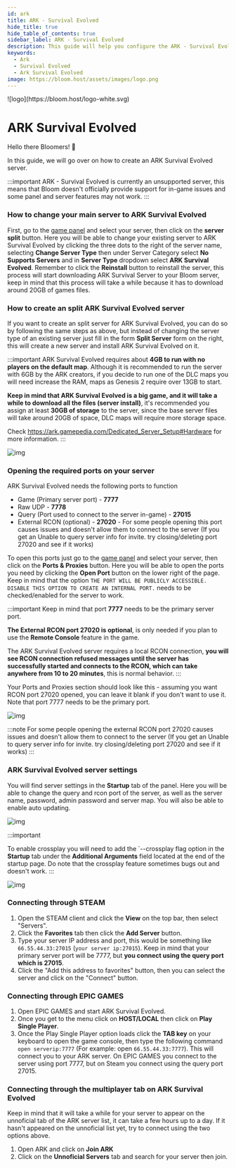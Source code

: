 ```yaml
---
id: ark
title: ARK - Survival Evolved
hide_title: true
hide_table_of_contents: true
sidebar_label: ARK - Survival Evolved
description: This guide will help you configure the ARK - Survival Evolved server.
keywords:
  - Ark
  - Survival Evolved
  - Ark Survival Evolved
image: https://bloom.host/assets/images/logo.png
---
```


<div class="text--center">
![logo](https://bloom.host/logo-white.svg)
<h1>ARK Survival Evolved</h1>
</div>

Hello there Bloomers! 👋 

In this guide, we will go over on how to create an ARK Survival Evolved server.

:::important
ARK - Survival Evolved is currently an unsupported server, this means that Bloom doesn't officially provide support for in-game issues and some panel and server features may not work.
:::

### How to change your main server to ARK Survival Evolved

First, go to the [game panel](https://mc.bloom.host) and select your server, then click on the **server split** button. Here you will be able to change your existing server to ARK Survival Evolved by clicking the three dots to the right of the server name, selecting **Change Server Type** then under Server Category select **No Supports Servers** and in **Server Type** dropdown select **ARK Survival Evolved**. Remember to click the **Reinstall** button to reinstall the server, this process will start downloading ARK Survival Server to your Bloom server, keep in mind that this process will take a while because it has to download around 20GB of games files.

### How to create an split ARK Survival Evolved server

If you want to create an split server for ARK Survival Evolved, you can do so by following the same steps as above, but instead of changing the server type of an existing server just fill in the form **Split Server** form on the right, this will create a new server and install ARK Survival Evolved on it.

:::important
ARK Survival Evolved requires about **4GB to run with no players on the default map**. Although it is recommended to run the server with 6GB by the ARK creators, if you decide to run one of the DLC maps you will need increase the RAM, maps as Genesis 2 require over 13GB to start.

**Keep in mind that ARK Survival Evolved is a big game, and it will take a while to download all the files (server install)**, it's recommended you assign at least **30GB of storage** to the server, since the base server files will take around 20GB of space, DLC maps will require more storage space.

Check https://ark.gamepedia.com/Dedicated_Server_Setup#Hardware for more information.
:::

![img](/imgs/other-servers/ARK/1.jpeg)

### Opening the required ports on your server

ARK Survival Evolved needs the following ports to function
- Game (Primary server port) - **7777**
- Raw UDP - **7778**
- Query (Port used to connect to the server in-game) - **27015**
- External RCON (optional) - **27020** - For some people opening this port causes issues and doesn't allow them to connect to the server (If you get an Unable to query server info for invite. try closing/deleting port 27020 and see if it works)

To open this ports just go to the [game panel](https://mc.bloom.host) and select your server, then click on the **Ports & Proxies** button. Here you will be able to open the ports you need by clicking the **Open Port** button on the lower right of the page. Keep in mind that the option `THE PORT WILL BE PUBLICLY ACCESSIBLE. DISABLE THIS OPTION TO CREATE AN INTERNAL PORT.` needs to be checked/enabled for the server to work.

:::important
Keep in mind that port **7777** needs to be the primary server port.

**The External RCON port 27020 is optional**, is only needed if you plan to use the **Remote Console** feature in the game.

The ARK Survival Evolved server requires a local RCON connection, **you will see RCON connection refused messages until the server has successfully started and connects to the RCON, which can take anywhere from 10 to 20 minutes**, this is normal behavior.
:::

Your Ports and Proxies section should look like this - assuming you want RCON port 27020 opened, you can leave it blank if you don't want to use it. Note that port 7777 needs to be the primary port. 

![img](/imgs/other-servers/ARK/2.png)

:::note
For some people opening the external RCON port 27020 causes issues and doesn't allow them to connect to the server (If you get an Unable to query server info for invite. try closing/deleting port 27020 and see if it works)
:::

### ARK Survival Evolved server settings

You will find server settings in the **Startup** tab of the panel. Here you will be able to change the query and rcon port of the server, as well as the server name, password, admin password and server map. You will also be able to enable auto updating.

![img](/imgs/other-servers/ARK/3.png)

:::important

To enable crossplay you will need to add the `--crossplay flag option in the **Startup** tab under the **Additional Arguments** field located at the end of the startup page. Do note that the crossplay feature sometimes bugs out and doesn't work.
:::

![img](/imgs/other-servers/ARK/4.png)

### Connecting through STEAM

1. Open the STEAM client and click the **View** on the top bar, then select "Servers".
2. Click the **Favorites** tab then click the **Add Server** button.
3. Type your server IP address and port, this would be something like `66.55.44.33:27015` (`your server ip:27015`). Keep in mind that your primary server port will be 7777, but **you connect using the query port which is 27015**.
4. Click the "Add this address to favorites" button, then you can select the server and click on the "Connect" button.

### Connecting through EPIC GAMES

1. Open EPIC GAMES and start ARK Survival Evolved.
2. Once you get to the menu click on **HOST/LOCAL** then click on **Play Single Player**.
3. Once the Play Single Player option loads click the **TAB key** on your keyboard to open the game console, then type the following command `open serverip:7777` (For example: open `66.55.44.33:7777`). This will connect you to your ARK server. On EPIC GAMES you connect to the server using port 7777, but on Steam you connect using the query port 27015.

### Connecting through the multiplayer tab on ARK Survival Evolved

Keep in mind that it will take a while for your server to appear on the unnoficial tab of the ARK server list, it can take a few hours up to a day. If it hasn't appeared on the unnoficial list yet, try to connect using the two options above.

1. Open ARK and click on **Join ARK**
2. Click on the **Unnoficial Servers** tab and search for your server then join.
